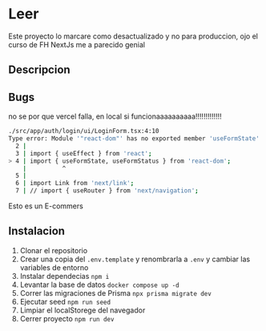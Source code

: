 # Leer

Este proyecto lo marcare como desactualizado y no para produccion, ojo el curso
de FH NextJs me a parecido genial

## Descripcion

## Bugs

no se por que vercel falla, en local si funcionaaaaaaaaaa!!!!!!!!!!!!!

```bash
./src/app/auth/login/ui/LoginForm.tsx:4:10
Type error: Module '"react-dom"' has no exported member 'useFormState'.
  2 |
  3 | import { useEffect } from 'react';
> 4 | import { useFormState, useFormStatus } from 'react-dom';
    |          ^
  5 |
  6 | import Link from 'next/link';
  7 | // import { useRouter } from 'next/navigation';
```

Esto es un E-commers

## Instalacion

1. Clonar el repositorio
2. Crear una copia del `.env.template` y renombrarla a `.env` y cambiar las variables de entorno
3. Instalar dependecias `npm i`
4. Levantar la base de datos `docker compose up -d`
5. Correr las migraciones de Prisma `npx prisma migrate dev`
6. Ejecutar seed `npm run seed`
7. Limpiar el localStorege del navegador
8. Cerrer proyecto `npm run dev`
